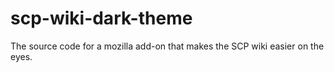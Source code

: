 # scp-wiki-dark-theme

The source code for a mozilla add-on that makes the SCP wiki
easier on the eyes.